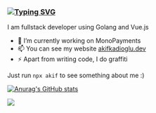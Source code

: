 ### [![Typing SVG](https://readme-typing-svg.demolab.com?font=Gloria+Hallelujah&size=31&pause=1000&color=2190C5&width=435&lines=Full+Stack+Developer)](https://github.com/akifkadioglu)

I am fullstack developer using Golang and Vue.js
- 🔭 I’m currently working on MonoPayments
- 📫 You can see my website [akifkadioglu.dev](https://www.akifkadioglu.dev/)
- ⚡ Apart from writing code, I do graffiti

Just run `npx akif` to see something about me :)

[![Anurag's GitHub stats](https://github-readme-stats.vercel.app/api?username=akifkadioglu&show_icons=true&theme=gruvbox)](https://github.com/akifkadioglu)


![](https://komarev.com/ghpvc/?username=akifkadioglu&style=for-the-badge)

<!--
**akifkadioglu/akifkadioglu** is a ✨ _special_ ✨ repository because its `README.md` (this file) appears on your GitHub profile.

Here are some ideas to get you started:

- 🔭 I’m currently working on ...
- 🌱 I’m currently learning ...
- 👯 I’m looking to collaborate on ...
- 🤔 I’m looking for help with ...
- 💬 Ask me about ...
- 📫 How to reach me: ...
- 😄 Pronouns: ...
- ⚡ Fun fact: ...
-->

